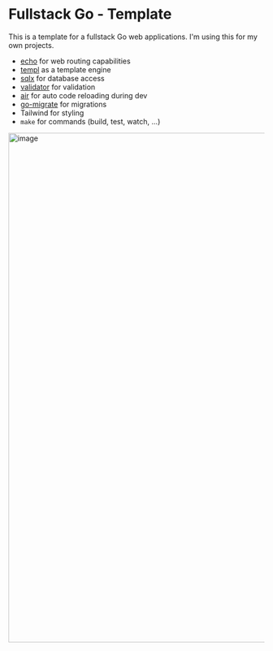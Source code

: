 # Fullstack Go - Template

This is a template for a fullstack Go web applications. I'm using this
for my own projects.

- [echo](https://echo.labstack.com/) for web routing capabilities
- [templ](https://github.com/a-h/templ) as a template engine
- [sqlx](https://github.com/jmoiron/sqlx) for database access
- [validator](https://github.com/go-playground/validator) for validation
- [air](https://github.com/cosmtrek/air) for auto code reloading during dev
- [go-migrate](https://github.com/golang-migrate/migrate) for migrations
- Tailwind for styling
- `make` for commands (build, test, watch, ...)

<img width="1003" alt="image" src="https://github.com/rverton/fullstack-go/assets/1506585/8d92d592-2a14-4ee9-b0c3-f6442965311d">

